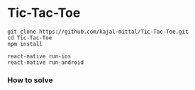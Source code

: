 # Tic-Tac-Toe
```
git clone https://github.com/kajal-mittal/Tic-Tac-Toe.git
cd Tic-Tac-Toe
npm install

react-native run-ios
react-native run-android
```
### How to solve
